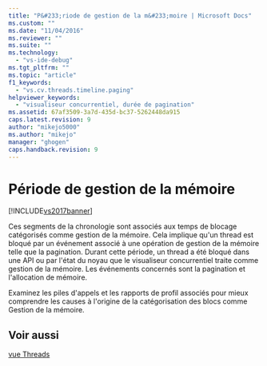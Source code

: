 ```yaml
---
title: "P&#233;riode de gestion de la m&#233;moire | Microsoft Docs"
ms.custom: ""
ms.date: "11/04/2016"
ms.reviewer: ""
ms.suite: ""
ms.technology: 
  - "vs-ide-debug"
ms.tgt_pltfrm: ""
ms.topic: "article"
f1_keywords: 
  - "vs.cv.threads.timeline.paging"
helpviewer_keywords: 
  - "visualiseur concurrentiel, durée de pagination"
ms.assetid: 67af3509-3a7d-435d-bc37-5262448da915
caps.latest.revision: 9
author: "mikejo5000"
ms.author: "mikejo"
manager: "ghogen"
caps.handback.revision: 9
---
```

# P&#233;riode de gestion de la m&#233;moire
[!INCLUDE[vs2017banner](../code-quality/includes/vs2017banner.md)]

Ces segments de la chronologie sont associés aux temps de blocage catégorisés comme gestion de la mémoire.  Cela implique qu'un thread est bloqué par un événement associé à une opération de gestion de la mémoire telle que la pagination.  Durant cette période, un thread a été bloqué dans une API ou par l'état du noyau que le visualiseur concurrentiel traite comme gestion de la mémoire.  Les événements concernés sont la pagination et l'allocation de mémoire.  
  
 Examinez les piles d'appels et les rapports de profil associés pour mieux comprendre les causes à l'origine de la catégorisation des blocs comme Gestion de la mémoire.  
  
## Voir aussi  
 [vue Threads](../profiling/threads-view-parallel-performance.md)